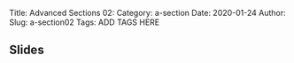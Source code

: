 Title: Advanced Sections 02:
Category: a-section
Date: 2020-01-24
Author: 
Slug: a-section02
Tags: ADD TAGS HERE


## Slides
<!-- - [PDF | Lecture 1: Description]({attach}presentation/Lecture1_Data.pdf) -->